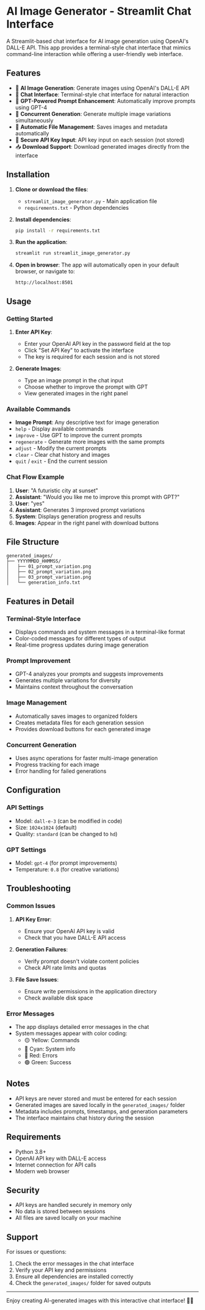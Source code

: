 # AI Image Generator - Streamlit Chat Interface

A Streamlit-based chat interface for AI image generation using OpenAI's DALL-E API. This app provides a terminal-style chat interface that mimics command-line interaction while offering a user-friendly web interface.

## Features

- 🎨 **AI Image Generation**: Generate images using OpenAI's DALL-E API
- 💬 **Chat Interface**: Terminal-style chat interface for natural interaction
- 🤖 **GPT-Powered Prompt Enhancement**: Automatically improve prompts using GPT-4
- 🔄 **Concurrent Generation**: Generate multiple image variations simultaneously
- 📁 **Automatic File Management**: Saves images and metadata automatically
- 🔑 **Secure API Key Input**: API key input on each session (not stored)
- 📥 **Download Support**: Download generated images directly from the interface

## Installation

1. **Clone or download the files**:
   - `streamlit_image_generator.py` - Main application file
   - `requirements.txt` - Python dependencies

2. **Install dependencies**:
   ```bash
   pip install -r requirements.txt
   ```

3. **Run the application**:
   ```bash
   streamlit run streamlit_image_generator.py
   ```

4. **Open in browser**:
   The app will automatically open in your default browser, or navigate to:
   ```
   http://localhost:8501
   ```

## Usage

### Getting Started

1. **Enter API Key**: 
   - Enter your OpenAI API key in the password field at the top
   - Click "Set API Key" to activate the interface
   - The key is required for each session and is not stored

2. **Generate Images**:
   - Type an image prompt in the chat input
   - Choose whether to improve the prompt with GPT
   - View generated images in the right panel

### Available Commands

- **Image Prompt**: Any descriptive text for image generation
- `help` - Display available commands
- `improve` - Use GPT to improve the current prompts
- `regenerate` - Generate more images with the same prompts
- `adjust` - Modify the current prompts
- `clear` - Clear chat history and images
- `quit` / `exit` - End the current session

### Chat Flow Example

1. **User**: "A futuristic city at sunset"
2. **Assistant**: "Would you like me to improve this prompt with GPT?"
3. **User**: "yes"
4. **Assistant**: Generates 3 improved prompt variations
5. **System**: Displays generation progress and results
6. **Images**: Appear in the right panel with download buttons

## File Structure

```
generated_images/
├── YYYYMMDD_HHMMSS/
│   ├── 01_prompt_variation.png
│   ├── 02_prompt_variation.png
│   ├── 03_prompt_variation.png
│   └── generation_info.txt
```

## Features in Detail

### Terminal-Style Interface
- Displays commands and system messages in a terminal-like format
- Color-coded messages for different types of output
- Real-time progress updates during image generation

### Prompt Improvement
- GPT-4 analyzes your prompts and suggests improvements
- Generates multiple variations for diversity
- Maintains context throughout the conversation

### Image Management
- Automatically saves images to organized folders
- Creates metadata files for each generation session
- Provides download buttons for each generated image

### Concurrent Generation
- Uses async operations for faster multi-image generation
- Progress tracking for each image
- Error handling for failed generations

## Configuration

### API Settings
- Model: `dall-e-3` (can be modified in code)
- Size: `1024x1024` (default)
- Quality: `standard` (can be changed to `hd`)

### GPT Settings
- Model: `gpt-4` (for prompt improvements)
- Temperature: `0.8` (for creative variations)

## Troubleshooting

### Common Issues

1. **API Key Error**:
   - Ensure your OpenAI API key is valid
   - Check that you have DALL-E API access

2. **Generation Failures**:
   - Verify prompt doesn't violate content policies
   - Check API rate limits and quotas

3. **File Save Issues**:
   - Ensure write permissions in the application directory
   - Check available disk space

### Error Messages

- The app displays detailed error messages in the chat
- System messages appear with color coding:
  - 🟡 Yellow: Commands
  - 🔵 Cyan: System info
  - 🔴 Red: Errors
  - 🟢 Green: Success

## Notes

- API keys are never stored and must be entered for each session
- Generated images are saved locally in the `generated_images/` folder
- Metadata includes prompts, timestamps, and generation parameters
- The interface maintains chat history during the session

## Requirements

- Python 3.8+
- OpenAI API key with DALL-E access
- Internet connection for API calls
- Modern web browser

## Security

- API keys are handled securely in memory only
- No data is stored between sessions
- All files are saved locally on your machine

## Support

For issues or questions:
1. Check the error messages in the chat interface
2. Verify your API key and permissions
3. Ensure all dependencies are installed correctly
4. Check the `generated_images/` folder for saved outputs

---

Enjoy creating AI-generated images with this interactive chat interface! 🎨✨
